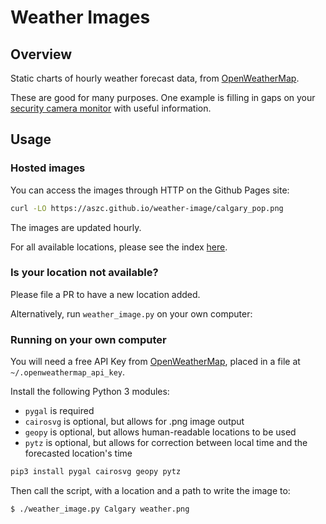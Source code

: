 # Weather Images

## Overview

Static charts of hourly weather forecast data, from [OpenWeatherMap](https://openweathermap.org/).

These are good for many purposes. One example is filling in gaps on your [security camera monitor](https://github.com/SvenVD/rpisurv) with useful information.

## Usage

### Hosted images

You can access the images through HTTP on the Github Pages site:

```bash
curl -LO https://aszc.github.io/weather-image/calgary_pop.png
```

The images are updated hourly.

For all available locations, please see the index [here](https://github.com/ASzc/weather-image/tree/gh-pages).

### Is your location not available?

Please file a PR to have a new location added.

Alternatively, run `weather_image.py` on your own computer:

### Running on your own computer

You will need a free API Key from [OpenWeatherMap](https://openweathermap.org/api), placed in a file at `~/.openweathermap_api_key`.

Install the following Python 3 modules:

  - `pygal` is required
  - `cairosvg` is optional, but allows for .png image output
  - `geopy` is optional, but allows human-readable locations to be used
  - `pytz` is optional, but allows for correction between local time and the forecasted location's time

```bash
pip3 install pygal cairosvg geopy pytz
```

Then call the script, with a location and a path to write the image to:

```bash
$ ./weather_image.py Calgary weather.png
```
